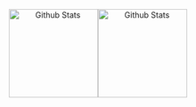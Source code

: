 <div align="center">

  <a href="https://github.com/sjclayton" style="text-decoration:none;">
  <img height="160em" alt="Github Stats" src="https://github-readme-stats.vercel.app/api?username=sjclayton&show=prs_merged&show_icons=true&icon_color=cba6f7&bg_color=1e1e2e&hide_title=true&hide_border=true&text_color=89dceb"/><img height="160em" alt="Github Stats" src="https://github-readme-stats.vercel.app/api/top-langs/?username=sjclayton&layout=compact&bg_color=1e1e2e&hide_title=true&hide_border=true&text_color=89dceb"/></a>
</div>

<!--
**sjclayton/sjclayton** is a ✨ _special_ ✨ repository because its `README.md` (this file) appears on your GitHub profile.

Here are some ideas to get you started:

- 🔭 I’m currently working on ...
- 🌱 I’m currently learning ...
- 👯 I’m looking to collaborate on ...
- 🤔 I’m looking for help with ...
- 💬 Ask me about ...
- 📫 How to reach me: ...
- 😄 Pronouns: ...
- ⚡ Fun fact: ...
-->
